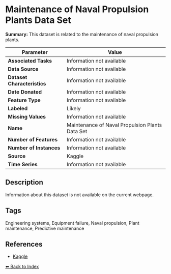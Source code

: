 # Maintenance of Naval Propulsion Plants Data Set

**Summary:** This dataset is related to the maintenance of naval propulsion plants.

| Parameter | Value |
| --- | --- |
| **Associated Tasks** | Information not available |
| **Data Source** | Information not available |
| **Dataset Characteristics** | Information not available |
| **Date Donated** | Information not available |
| **Feature Type** | Information not available |
| **Labeled** | Likely |
| **Missing Values** | Information not available |
| **Name** | Maintenance of Naval Propulsion Plants Data Set |
| **Number of Features** | Information not available |
| **Number of Instances** | Information not available |
| **Source** | Kaggle |
| **Time Series** | Information not available |

## Description

Information about this dataset is not available on the current webpage.

## Tags

Engineering systems, Equipment failure, Naval propulsion, Plant maintenance, Predictive maintenance

## References

- [Kaggle](https://www.kaggle.com/datasets/elikplim/maintenance-of-naval-propulsion-plants-data-set)

[⬅️ Back to Index](../README.md)
